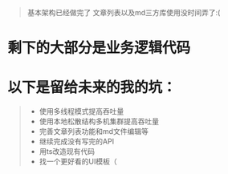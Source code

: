 > 基本架构已经做完了 文章列表以及md三方库使用没时间弄了:(
# 剩下的大部分是业务逻辑代码
# 以下是留给未来的我的坑：
>- 使用多线程模式提高吞吐量
>- 使用本地松散结构多机集群提高吞吐量
>- 完善文章列表功能和md文件编辑等
>- 继续完成没有写完的API
>- 用ts改造现有代码
>- 找一个更好看的UI模板（
